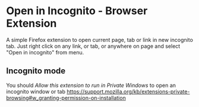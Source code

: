 # Open in Incognito - Browser Extension
A simple Firefox extension to open current page, tab or link in new incognito tab.
Just right click on any link, or tab, or anywhere on page and select "Open in incognito" from menu.

## Incognito mode
You should *Allow this extension to run in Private Windows* to open an incognito window or tab
 https://support.mozilla.org/kb/extensions-private-browsing#w_granting-permission-on-installation


